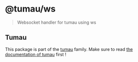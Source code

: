 <!-- This file has been generated by the norm script -->

# @tumau/ws

> Websocket handler for tumau using ws

## Tumau

This package is part of the [tumau](https://github.com/etienne-dldc/tumau) family. Make sure to read [the documentation of tumau](https://github.com/etienne-dldc/tumau) first !
